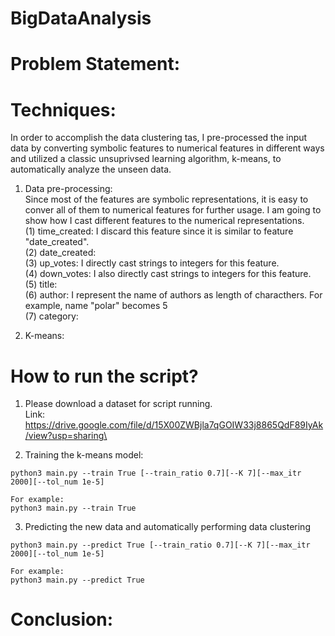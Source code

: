 # BigDataAnalysis
# Problem Statement:

# Techniques:
In order to accomplish the data clustering tas, I pre-processed the input data by converting symbolic features to numerical features in different ways and utilized a classic unsuprivsed learning algorithm, k-means, to automatically analyze the unseen data.

1. Data pre-processing: <br />
Since most of the features are symbolic representations, it is easy to conver all of them to numerical features for further usage. I am going to show how I cast different features to the numerical representations. <br />
(1) time_created: I discard this feature since it is similar to feature "date_created". <br />
(2) date_created:   <br />
(3) up_votes: I directly cast strings to integers for this feature. <br />
(4) down_votes: I also directly cast strings to integers for this feature. <br />
(5) title:  <br />
(6) author: I represent the name of authors as length of characthers. For example, name "polar" becomes 5 <br />
(7) category:    <br />


2. K-means: <br />




# How to run the script?
1. Please download a dataset for script running. <br />
Link: https://drive.google.com/file/d/15X00ZWBjla7qGOIW33j8865QdF89IyAk/view?usp=sharing\

2. Training the k-means model:
```
python3 main.py --train True [--train_ratio 0.7][--K 7][--max_itr 2000][--tol_num 1e-5]

For example:
python3 main.py --train True
```

3. Predicting the new data and automatically performing data clustering
```
python3 main.py --predict True [--train_ratio 0.7][--K 7][--max_itr 2000][--tol_num 1e-5]

For example:
python3 main.py --predict True
```

# Conclusion:
